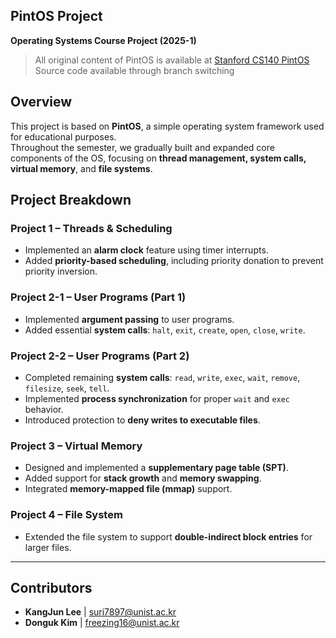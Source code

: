 PintOS Project 
---
**Operating Systems Course Project (2025-1)**  
> All original content of PintOS is available at [Stanford CS140 PintOS](http://www.stanford.edu/class/cs140/projects/pintos)  
> Source code available through branch switching  


Overview
---
This project is based on **PintOS**, a simple operating system framework used for educational purposes.  
Throughout the semester, we gradually built and expanded core components of the OS, focusing on **thread management, system calls, virtual memory**, and **file systems**.


Project Breakdown
---

### Project 1 – **Threads & Scheduling**
- Implemented an **alarm clock** feature using timer interrupts.
- Added **priority-based scheduling**, including priority donation to prevent priority inversion.

### Project 2-1 – **User Programs (Part 1)**
- Implemented **argument passing** to user programs.
- Added essential **system calls**: `halt`, `exit`, `create`, `open`, `close`, `write`.

### Project 2-2 – **User Programs (Part 2)**
- Completed remaining **system calls**: `read`, `write`, `exec`, `wait`, `remove`, `filesize`, `seek`, `tell`.
- Implemented **process synchronization** for proper `wait` and `exec` behavior.
- Introduced protection to **deny writes to executable files**.

### Project 3 – **Virtual Memory**
- Designed and implemented a **supplementary page table (SPT)**.
- Added support for **stack growth** and **memory swapping**.
- Integrated **memory-mapped file (mmap)** support.

### Project 4 – **File System**
- Extended the file system to support **double-indirect block entries** for larger files.

---

## Contributors
- **KangJun Lee** | [suri7897@unist.ac.kr](mailto:suri7897@unist.ac.kr)  
- **Donguk Kim** | [freezing16@unist.ac.kr](mailto:freezing16@unist.ac.kr)
